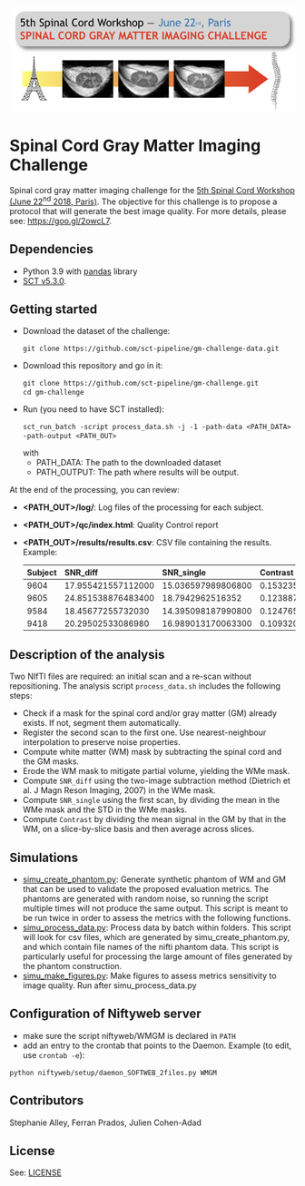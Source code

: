![](https://github.com/neuropoly/gm_challenge/blob/master/doc/logo_challenge.png)

# Spinal Cord Gray Matter Imaging Challenge
Spinal cord gray matter imaging challenge for the [5th Spinal Cord Workshop (June 22<sup>nd</sup> 2018, Paris)](http://www.spinalcordmri.org/2018/06/22/workshop.html).
The objective for this challenge is to propose a protocol that will generate the best image quality. For more details,
please see: https://goo.gl/2owcL7.

## Dependencies

- Python 3.9 with [pandas](https://pandas.pydata.org/) library
- [SCT v5.3.0](https://github.com/spinalcordtoolbox/spinalcordtoolbox/releases/tag/5.3.0).

## Getting started

- Download the dataset of the challenge:
  ~~~
  git clone https://github.com/sct-pipeline/gm-challenge-data.git
  ~~~
- Download this repository and go in it:
  ~~~
  git clone https://github.com/sct-pipeline/gm-challenge.git
  cd gm-challenge
  ~~~
- Run (you need to have SCT installed):
  ```
  sct_run_batch -script process_data.sh -j -1 -path-data <PATH_DATA> -path-output <PATH_OUT>
  ```
  with
    - PATH_DATA: The path to the downloaded dataset
    - PATH_OUTPUT: The path where results will be output.

At the end of the processing, you can review:
- **<PATH_OUT>/log/**: Log files of the processing for each subject.
- **<PATH_OUT>/qc/index.html**: Quality Control report
- **<PATH_OUT>/results/results.csv**: CSV file containing the results. Example:

  |Subject|SNR_diff          |SNR_single        |Contrast          |
  |-------|------------------|------------------|------------------|
  |9604   |17.955421557112000|15.036597989806800|0.1532358378597440|
  |9605   |24.851538876483400|18.7942962516352  |0.1238874277356780|
  |9584   |18.45677255732030 |14.395098187990800|0.124765433521577 |
  |9418   |20.29502533086980 |16.989013170063300|0.1093208813636860|

## Description of the analysis

Two NIfTI files are required: an initial scan and a re-scan without repositioning. The analysis script `process_data.sh`
includes the following steps:

- Check if a mask for the spinal cord and/or gray matter (GM) already exists. If not, segment them automatically.
- Register the second scan to the first one. Use nearest-neighbour interpolation to preserve noise properties.
- Compute white matter (WM) mask by subtracting the spinal cord and the GM masks.
- Erode the WM mask to mitigate partial volume, yielding the WMe mask.
- Compute `SNR_diff` using the two-image subtraction method (Dietrich et al. J Magn Reson Imaging, 2007) in the WMe mask.
- Compute `SNR_single` using the first scan, by dividing the mean in the WMe mask and the STD in the WMe masks. 
- Compute `Contrast` by dividing the mean signal in the GM by that in the WM, on a slice-by-slice basis and then 
  average across slices.

## Simulations

* [simu_create_phantom.py](./simu_create_phantom.py): Generate synthetic phantom
of WM and GM that can be used to validate the proposed evaluation metrics. The phantoms are generated with random noise,
 so running the script multiple times will not produce the same output.
This script is meant to be run twice in order to assess the metrics with the following functions.
* [simu_process_data.py](./simu_process_data.py): Process data by batch within
folders. This script will look for csv files, which are generated by
simu_create_phantom.py, and which contain file names of the nifti phantom data.
This script is particularly useful for processing the large amount of files
generated by the phantom construction.
* [simu_make_figures.py](./simu_make_figures.py): Make figures to assess
metrics sensitivity to image quality. Run after simu_process_data.py
  
## Configuration of Niftyweb server

- make sure the script niftyweb/WMGM is declared in `PATH`
- add an entry to the crontab that points to the Daemon. Example (to edit, use `crontab -e`):
~~~
python niftyweb/setup/daemon_SOFTWEB_2files.py WMGM
~~~

## Contributors
Stephanie Alley, Ferran Prados, Julien Cohen-Adad

## License
See: [LICENSE](./LICENSE)
